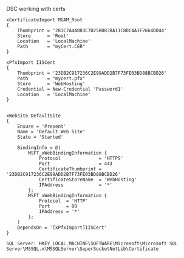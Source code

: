 
DSC working with certs

    xCertificateImport MGAM_Root
    {
        Thumbprint = '281C7A4A883C7D25B083BA11C8DC4A1F2664DD44'
        Store      = 'Root'
        Location   = 'LocalMachine'
        Path       = "myCert.CER"
    }

    xPfxImport IISCert
    {
        Thumbprint = '23DB2C917236C2E99ADD2B7F73FE03BD88BCBD26'
        Path       = "mycert.pfx"
        Store      = 'WebHosting'
        Credential = New-Credential 'Password1'
        Location   = 'LocalMachine'
    }


    xWebsite DefaultSite
    {
        Ensure = 'Present'
        Name = 'Default Web Site'
        State = 'Started'

        BindingInfo = @(
            MSFT_xWebBindingInformation {
                Protocol              = 'HTTPS'
                Port                  = 443
                CertificateThumbprint = '23DB2C917236C2E99ADD2B7F73FE03BD88BCBD26'
                CertificateStoreName  = 'WebHosting'
                IPAddress             = '*'
            };
            MSFT_xWebBindingInformation {
                Protocol  = 'HTTP'
                Port      = 80
                IPAddress = '*'
            };
        )
        DependsOn = '[xPfxImport]IISCert'
    }

    SQL Server: HKEY_LOCAL_MACHINE\SOFTWARE\Microsoft\Microsoft SQL Server\MSSQL.x\MSSQLServer\SuperSocketNetLib\Certificate